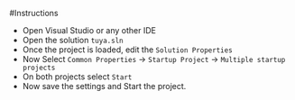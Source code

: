 #Instructions

- Open Visual Studio or any other IDE
- Open the solution `tuya.sln`
- Once the project is loaded, edit the `Solution Properties`
- Now Select `Common Properties` -> `Startup Project` -> `Multiple startup projects`
- On both projects select `Start`
- Now save the settings and Start the project.
